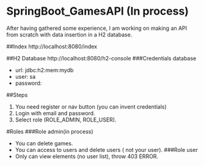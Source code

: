 # SpringBoot_GamesAPI (In process)
After having gathered some experience, I am working on making an API from scratch with data insertion in a H2 database.

##Index
http://localhost:8080/index

##H2 Database
http://localhost:8080/h2-console
###Credentials database
- url: jdbc:h2:mem:mydb
- user: sa
- password:


##Steps
1. You need register or nav button (you can invent credentials)
2. Login with email and password.
3. Select role (ROLE_ADMIN, ROLE_USER).

#Roles
###Role admin(in process)
- You can delete games.
- You can access to users and delete users ( not your user).
###Role user
- Only can view elements (no user list), throw 403 ERROR.